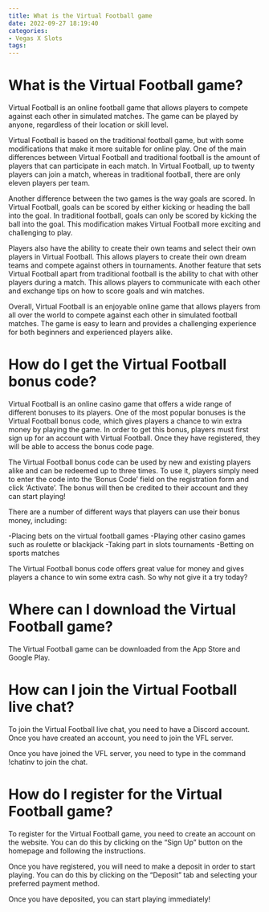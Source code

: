 ```yaml
---
title: What is the Virtual Football game
date: 2022-09-27 18:19:40
categories:
- Vegas X Slots
tags:
---
```



#  What is the Virtual Football game?

Virtual Football is an online football game that allows players to compete against each other in simulated matches. The game can be played by anyone, regardless of their location or skill level.

Virtual Football is based on the traditional football game, but with some modifications that make it more suitable for online play. One of the main differences between Virtual Football and traditional football is the amount of players that can participate in each match. In Virtual Football, up to twenty players can join a match, whereas in traditional football, there are only eleven players per team.

Another difference between the two games is the way goals are scored. In Virtual Football, goals can be scored by either kicking or heading the ball into the goal. In traditional football, goals can only be scored by kicking the ball into the goal. This modification makes Virtual Football more exciting and challenging to play.

Players also have the ability to create their own teams and select their own players in Virtual Football. This allows players to create their own dream teams and compete against others in tournaments. Another feature that sets Virtual Football apart from traditional football is the ability to chat with other players during a match. This allows players to communicate with each other and exchange tips on how to score goals and win matches.

Overall, Virtual Football is an enjoyable online game that allows players from all over the world to compete against each other in simulated football matches. The game is easy to learn and provides a challenging experience for both beginners and experienced players alike.

#  How do I get the Virtual Football bonus code?

Virtual Football is an online casino game that offers a wide range of different bonuses to its players. One of the most popular bonuses is the Virtual Football bonus code, which gives players a chance to win extra money by playing the game. In order to get this bonus, players must first sign up for an account with Virtual Football. Once they have registered, they will be able to access the bonus code page.

The Virtual Football bonus code can be used by new and existing players alike and can be redeemed up to three times. To use it, players simply need to enter the code into the ‘Bonus Code’ field on the registration form and click ‘Activate’. The bonus will then be credited to their account and they can start playing!

There are a number of different ways that players can use their bonus money, including:

-Placing bets on the virtual football games
-Playing other casino games such as roulette or blackjack
-Taking part in slots tournaments
-Betting on sports matches

The Virtual Football bonus code offers great value for money and gives players a chance to win some extra cash. So why not give it a try today?

#  Where can I download the Virtual Football game?

The Virtual Football game can be downloaded from the App Store and Google Play.

#  How can I join the Virtual Football live chat?

To join the Virtual Football live chat, you need to have a Discord account. Once you have created an account, you need to join the VFL server.

Once you have joined the VFL server, you need to type in the command !chatinv to join the chat.

#  How do I register for the Virtual Football game?

To register for the Virtual Football game, you need to create an account on the website. You can do this by clicking on the “Sign Up” button on the homepage and following the instructions.

Once you have registered, you will need to make a deposit in order to start playing. You can do this by clicking on the “Deposit” tab and selecting your preferred payment method.

Once you have deposited, you can start playing immediately!